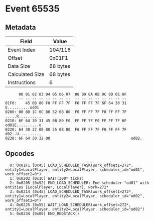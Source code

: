 # Event 65535

## Metadata

| Field           | Value    |
|-----------------|----------|
| Event Index     | 104/116  |
| Offset          | 0x01F1   |
| Data Size       | 68 bytes |
| Calculated Size | 68 bytes |
| Instructions    | 6        |

```
      00 01 02 03 04 05 06 07  08 09 0A 0B 0C 0D 0E 0F
      -- -- -- -- -- -- -- --  -- -- -- -- -- -- -- --
01F0:    45 0B 80 F0 FF FF 7F  F0 FF FF 7F 6F 64 30 31   E..........od01
0200: 00 80 1C 0C 80 52 0B 80  F0 FF FF 7F F0 FF FF 7F  .....R..........
0210: 6F 64 30 31 45 0B 80 F0  FF FF 7F F0 FF FF 7F 6F  od01E..........o
0220: 64 30 32 00 80 55 0B 80  F0 FF FF 7F F0 FF FF 7F  d02..U..........
0230: 6F 64 30 32 00                                    od02.           
```

## Opcodes

```
  0: 0x01F1 [0x45] LOAD_SCHEDULED_TASK(work_offset1=272*, entity1=LocalPlayer, entity2=LocalPlayer, scheduler_id="od01", work_offset2=0*)
  1: 0x0202 [0x1C] WAIT(300* ticks)
  2: 0x0205 [0x52] END_LOAD_SCHEDULER: End scheduler "od01" with entities [LocalPlayer, LocalPlayer], work=272*
  3: 0x0214 [0x45] LOAD_SCHEDULED_TASK(work_offset1=272*, entity1=LocalPlayer, entity2=LocalPlayer, scheduler_id="od02", work_offset2=0*)
  4: 0x0225 [0x55] WAIT_LOAD_SCHEDULER(work_offset=272*, entity1=LocalPlayer, entity2=LocalPlayer, scheduler_id="od02")
  5: 0x0234 [0x00] END_REQSTACK()
```

